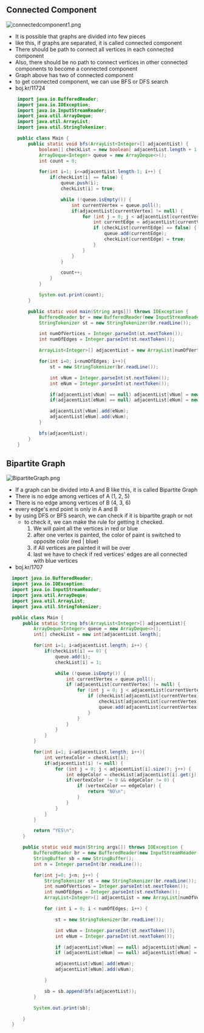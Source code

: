 ## Connected Component
![connectedcomponent1.png](https://images.velog.io/post-images/jakeseo_me/ad3a3780-465c-11e9-bed8-cf3d86830e00/connectedcomponent1.png)
- It is possible that graphs are divided into few pieces
- like this, if graphs are separated, it is called connected component
- There should be path to connect all vertices in each connected component
- Also, there should be no path to connect vertices in other connected components to become a connected component
- Graph above has two of connected component
- to get connected component, we can use BFS or DFS search
- boj.kr/11724
```java
    import java.io.BufferedReader;
    import java.io.IOException;
    import java.io.InputStreamReader;
    import java.util.ArrayDeque;
    import java.util.ArrayList;
    import java.util.StringTokenizer;

    public class Main {
        public static void bfs(ArrayList<Integer>[] adjacentList) {
            boolean[] checkList = new boolean[ adjacentList.length + 1 ];
            ArrayDeque<Integer> queue = new ArrayDeque<>();
            int count = 0;

            for(int i=1; i<=adjacentList.length-1; i++) {
                if(checkList[i] == false) {
                    queue.push(i);
                    checkList[i] = true;

                    while (!queue.isEmpty()) {
                        int currentVertex = queue.poll();
                        if(adjacentList[currentVertex] != null) {
                            for (int j = 0; j < adjacentList[currentVertex].size(); j++) {
                                int currentEdge = adjacentList[currentVertex].get(j);
                                if (checkList[currentEdge] == false) {
                                    queue.add(currentEdge);
                                    checkList[currentEdge] = true;
                                }
                            }
                        }
                    }

                    count++;
                }
            }

            System.out.print(count);
        }

        public static void main(String args[]) throws IOException {
            BufferedReader br = new BufferedReader(new InputStreamReader(System.in));
            StringTokenizer st = new StringTokenizer(br.readLine());

            int numOfVertices = Integer.parseInt(st.nextToken());
            int numOfEdges = Integer.parseInt(st.nextToken());

            ArrayList<Integer>[] adjacentList = new ArrayList[numOfVertices + 1];

            for(int i=0; i<numOfEdges; i++){
                st = new StringTokenizer(br.readLine());

                int vNum = Integer.parseInt(st.nextToken());
                int eNum = Integer.parseInt(st.nextToken());

                if(adjacentList[vNum] == null) adjacentList[vNum] = new ArrayList();
                if(adjacentList[eNum] == null) adjacentList[eNum] = new ArrayList();

                adjacentList[vNum].add(eNum);
                adjacentList[eNum].add(vNum);
            }

            bfs(adjacentList);
        }
    }
```



## Bipartite Graph
![BipartiteGraph.png](https://images.velog.io/post-images/jakeseo_me/4b9eadd0-4710-11e9-9b82-b1b1d6c4d89b/BipartiteGraph.png)
- If a graph can be divided into A and B like this, it is called Bipartite Graph
- There is no edge among vertices of A (1, 2, 5)
- There is no edge among vertices of B (4, 3, 6)
- every edge's end point is only in A and B 
- by using DFS or BFS search, we can check if it is bipartite graph or not
	- to check it, we can make the rule for getting it checked.
    	1. We will paint all the vertices in red or blue
        2. after one vertex is painted, the color of paint is switched to opposite color (red | blue)
		3. if All vertices are painted it will be over
        4. last we have to check if red vertices' edges are all connected with blue vertices
- boj.kr/1707
```java
  import java.io.BufferedReader;
  import java.io.IOException;
  import java.io.InputStreamReader;
  import java.util.ArrayDeque;
  import java.util.ArrayList;
  import java.util.StringTokenizer;

  public class Main {
      public static String bfs(ArrayList<Integer>[] adjacentList){
          ArrayDeque<Integer> queue = new ArrayDeque<>();
          int[] checkList = new int[adjacentList.length];

          for(int i=1; i<adjacentList.length; i++) {
              if(checkList[i] == 0) {
                  queue.add(i);
                  checkList[i] = 1;

                  while (!queue.isEmpty()) {
                      int currentVertex = queue.poll();
                      if (adjacentList[currentVertex] != null) {
                          for (int j = 0; j < adjacentList[currentVertex].size(); j++) {
                              if (checkList[adjacentList[currentVertex].get(j)] == 0) {
                                  checkList[adjacentList[currentVertex].get(j)] = 3 - checkList[currentVertex];
                                  queue.add(adjacentList[currentVertex].get(j));
                              }
                          }
                      }
                  }
              }
          }

          for(int i=1; i<adjacentList.length; i++){
              int vertexColor = checkList[i];
              if(adjacentList[i] != null) {
                  for (int j = 0; j < adjacentList[i].size(); j++) {
                      int edgeColor = checkList[adjacentList[i].get(j)];
                      if(vertexColor != 0 && edgeColor != 0) {
                          if (vertexColor == edgeColor) {
                              return "NO\n";
                          }
                      }
                  }
              }
          }

          return "YES\n";
      }

      public static void main(String args[]) throws IOException {
          BufferedReader br = new BufferedReader(new InputStreamReader(System.in));
          StringBuffer sb = new StringBuffer();
          int n = Integer.parseInt(br.readLine());

          for(int j=0; j<n; j++) {
              StringTokenizer st = new StringTokenizer(br.readLine());
              int numOfVertices = Integer.parseInt(st.nextToken());
              int numOfEdges = Integer.parseInt(st.nextToken());
              ArrayList<Integer>[] adjacentList = new ArrayList[numOfVertices + 1];

              for (int i = 0; i < numOfEdges; i++) {

                  st = new StringTokenizer(br.readLine());

                  int vNum = Integer.parseInt(st.nextToken());
                  int eNum = Integer.parseInt(st.nextToken());

                  if (adjacentList[vNum] == null) adjacentList[vNum] = new ArrayList();
                  if (adjacentList[eNum] == null) adjacentList[eNum] = new ArrayList();

                  adjacentList[vNum].add(eNum);
                  adjacentList[eNum].add(vNum);

              }

              sb = sb.append(bfs(adjacentList));
          }

          System.out.print(sb);

      }
  }
```

